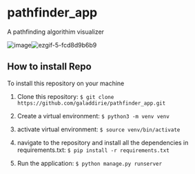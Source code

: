 # pathfinder_app
A pathfinding algorithim visualizer

![image](https://user-images.githubusercontent.com/70884733/152391651-e44c7647-6a6e-495d-a36a-2dbe70ecab18.gif)![ezgif-5-fcd8d9b6b9](https://user-images.githubusercontent.com/70884733/152392367-5a5981d9-8d21-420a-8c24-430e33647725.gif)





## How to install Repo

To install this repository on your machine
1. Clone this repository: `$ git clone https://github.com/galaddirie/pathfinder_app.git` 
2. Create a virtual environment: `$ python3 -m venv venv`
3. activate virtual environment: `$ source venv/bin/activate`
4. navigate to the repository and install all the dependencies in requirements.txt: `$ pip install -r requirements.txt`

8. Run the application: `$ python manage.py runserver`


